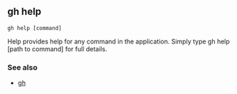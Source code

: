 

## gh help

```
gh help [command]
```

Help provides help for any command in the application.
Simply type gh help [path to command] for full details.

### See also

* [gh](./gh)
